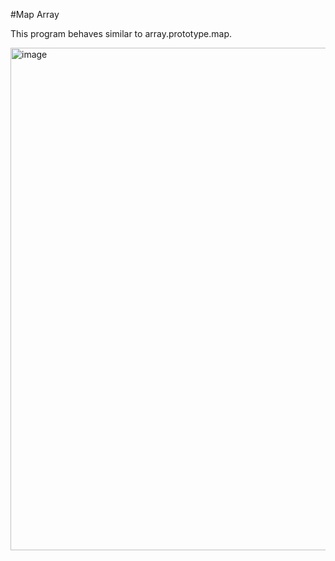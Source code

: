 #Map Array

This program behaves similar to array.prototype.map.

<img width="804" alt="image" src="https://github.com/suhas-sunder/map-array/assets/77464593/ca9608b0-8362-4fbe-999e-c5abdd80e0f1">

